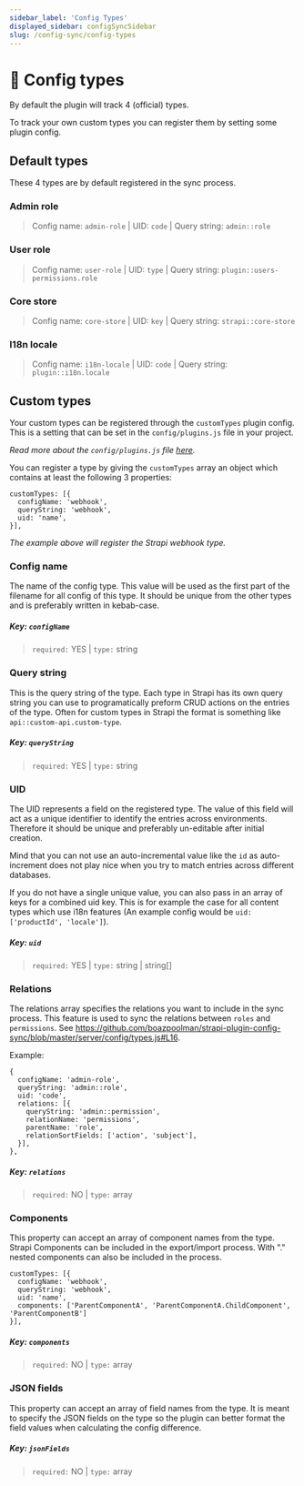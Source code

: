 ```yaml
---
sidebar_label: 'Config Types'
displayed_sidebar: configSyncSidebar
slug: /config-sync/config-types
---
```


# 🚀 Config types

By default the plugin will track 4 (official) types. 

To track your own custom types you can register them by setting some plugin config.

## Default types

These 4 types are by default registered in the sync process. 

### Admin role

> Config name: `admin-role` | UID: `code` | Query string: `admin::role`

### User role

> Config name: `user-role` | UID: `type` | Query string: `plugin::users-permissions.role`

### Core store

> Config name: `core-store` | UID: `key` | Query string: `strapi::core-store`

### I18n locale

> Config name: `i18n-locale` | UID: `code` | Query string: `plugin::i18n.locale`

## Custom types

Your custom types can be registered through the `customTypes` plugin config. This is a setting that can be set in the `config/plugins.js` file in your project.

_Read more about the `config/plugins.js` file [here](/config-sync/configuration)._

You can register a type by giving the `customTypes` array an object which contains at least the following 3 properties:

```
customTypes: [{
  configName: 'webhook',
  queryString: 'webhook',
  uid: 'name',
}],
```

_The example above will register the Strapi webhook type._

### Config name

The name of the config type. This value will be used as the first part of the filename for all config of this type. It should be unique from the other types and is preferably written in kebab-case.

##### Key: `configName`

> `required:` YES | `type:` string

### Query string

This is the query string of the type. Each type in Strapi has its own query string you can use to programatically preform CRUD actions on the entries of the type. Often for custom types in Strapi the format is something like `api::custom-api.custom-type`.

##### Key: `queryString`

> `required:` YES | `type:` string

### UID

The UID represents a field on the registered type. The value of this field will act as a unique identifier to identify the entries across environments. Therefore it should be unique and preferably un-editable after initial creation.

Mind that you can not use an auto-incremental value like the `id` as auto-increment does not play nice when you try to match entries across different databases.

If you do not have a single unique value, you can also pass in an array of keys for a combined uid key. This is for example the case for all content types which use i18n features (An example config would be `uid: ['productId', 'locale']`).

##### Key: `uid`

> `required:` YES | `type:` string | string[]

### Relations

The relations array specifies the relations you want to include in the sync process.
This feature is used to sync the relations between `roles` and `permissions`. See https://github.com/boazpoolman/strapi-plugin-config-sync/blob/master/server/config/types.js#L16.

Example:
```
{
  configName: 'admin-role',
  queryString: 'admin::role',
  uid: 'code',
  relations: [{
    queryString: 'admin::permission',
    relationName: 'permissions',
    parentName: 'role',
    relationSortFields: ['action', 'subject'],
  }],
},
```

##### Key: `relations`

> `required:` NO | `type:` array

### Components

This property can accept an array of component names from the type. Strapi Components can be included in the export/import process. With "." nested components can also be included in the process.
```
customTypes: [{
  configName: 'webhook',
  queryString: 'webhook',
  uid: 'name',
  components: ['ParentComponentA', 'ParentComponentA.ChildComponent', 'ParentComponentB']
}],
```

##### Key: `components`

> `required:` NO | `type:` array

### JSON fields

This property can accept an array of field names from the type. It is meant to specify the JSON fields on the type so the plugin can better format the field values when calculating the config difference.

##### Key: `jsonFields`

> `required:` NO | `type:` array
